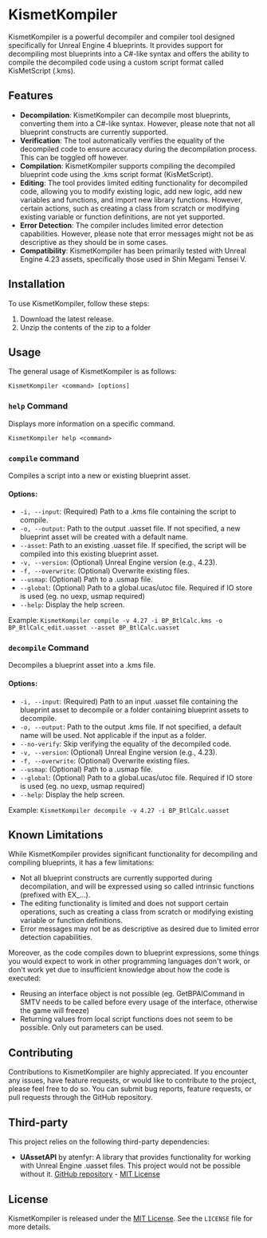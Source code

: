 # KismetKompiler

KismetKompiler is a powerful decompiler and compiler tool designed specifically for Unreal Engine 4 blueprints. It provides support for decompiling most blueprints into a C#-like syntax and offers the ability to compile the decompiled code using a custom script format called KisMetScript (.kms). 

## Features

- **Decompilation**: KismetKompiler can decompile most blueprints, converting them into a C#-like syntax. However, please note that not all blueprint constructs are currently supported.
- **Verification**: The tool automatically verifies the equality of the decompiled code to ensure accuracy during the decompilation process. This can be toggled off however.
- **Compilation**: KismetKompiler supports compiling the decompiled blueprint code using the .kms script format (KisMetScript).
- **Editing**: The tool provides limited editing functionality for decompiled code, allowing you to modify existing logic, add new logic, add new variables and functions, and import new library functions. However, certain actions, such as creating a class from scratch or modifying existing variable or function definitions, are not yet supported.
- **Error Detection**: The compiler includes limited error detection capabilities. However, please note that error messages might not be as descriptive as they should be in some cases.
- **Compatibility**: KismetKompiler has been primarily tested with Unreal Engine 4.23 assets, specifically those used in Shin Megami Tensei V.

## Installation

To use KismetKompiler, follow these steps:

1. Download the latest release.
2. Unzip the contents of the zip to a folder

## Usage

The general usage of KismetKompiler is as follows:

``KismetKompiler <command> [options]``

### ``help`` Command

Displays more information on a specific command.

``KismetKompiler help <command>``

### ``compile`` command

Compiles a script into a new or existing blueprint asset.

#### Options:

- `-i, --input`: (Required) Path to a .kms file containing the script to compile.
- `-o, --output`: Path to the output .uasset file. If not specified, a new blueprint asset will be created with a default name.
- `--asset`: Path to an existing .uasset file. If specified, the script will be compiled into this existing blueprint asset.
- `-v, --version`: (Optional) Unreal Engine version (e.g., 4.23).
- `-f, --overwrite`: (Optional) Overwrite existing files.
- `--usmap`: (Optional) Path to a .usmap file.
- `--global`: (Optional) Path to a global.ucas/utoc file. Required if IO store is used (eg. no uexp, usmap required)
- `--help`: Display the help screen.

Example:
``KismetKompiler compile -v 4.27 -i BP_BtlCalc.kms -o BP_BtlCalc_edit.uasset --asset BP_BtlCalc.uasset``

### ``decompile`` Command

Decompiles a blueprint asset into a .kms file.

#### Options:

- `-i, --input`: (Required) Path to an input .uasset file containing the blueprint asset to decompile or a folder containing blueprint assets to decompile.
- `-o, --output`: Path to the output .kms file. If not specified, a default name will be used. Not applicable if the input as a folder.
- `--no-verify`: Skip verifying the equality of the decompiled code.
- `-v, --version`: (Optional) Unreal Engine version (e.g., 4.23).
- `-f, --overwrite`: (Optional) Overwrite existing files.
- `--usmap`: (Optional) Path to a .usmap file.
- `--global`: (Optional) Path to a global.ucas/utoc file. Required if IO store is used (eg. no uexp, usmap required)
- `--help`: Display the help screen.

Example:
``KismetKompiler decompile -v 4.27 -i BP_BtlCalc.uasset``

## Known Limitations

While KismetKompiler provides significant functionality for decompiling and compiling blueprints, it has a few limitations:

- Not all blueprint constructs are currently supported during decompilation, and will be expressed using so called intrinsic functions (prefixed with EX_...).
- The editing functionality is limited and does not support certain operations, such as creating a class from scratch or modifying existing variable or function definitions.
- Error messages may not be as descriptive as desired due to limited error detection capabilities.

Moreover, as the code compiles down to blueprint expressions, some things you would expect to work in other programming languages don't work, or don't work yet due to insufficient knowledge about how the code is executed:
- Reusing an interface object is not possible (eg. GetBPAICommand in SMTV needs to be called before every usage of the interface, otherwise the game will freeze)
- Returning values from local script functions does not seem to be possible. Only out parameters can be used.

## Contributing

Contributions to KismetKompiler are highly appreciated. If you encounter any issues, have feature requests, or would like to contribute to the project, please feel free to do so. You can submit bug reports, feature requests, or pull requests through the GitHub repository.

## Third-party

This project relies on the following third-party dependencies:

- **UAssetAPI** by atenfyr: A library that provides functionality for working with Unreal Engine .uasset files. This project would not be possible without it. [GitHub repository](https://github.com/atenfyr/UAssetAPI) - [MIT License](https://opensource.org/licenses/MIT)

## License

KismetKompiler is released under the [MIT License](https://opensource.org/licenses/MIT). See the `LICENSE` file for more details.
